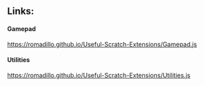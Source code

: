 ## Links:
#### Gamepad
https://romadillo.github.io/Useful-Scratch-Extensions/Gamepad.js
#### Utilities
https://romadillo.github.io/Useful-Scratch-Extensions/Utilities.js
